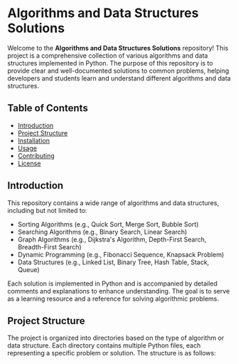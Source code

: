 # Algorithms and Data Structures Solutions

Welcome to the **Algorithms and Data Structures Solutions** repository! This project is a comprehensive collection of various algorithms and data structures implemented in Python. The purpose of this repository is to provide clear and well-documented solutions to common problems, helping developers and students learn and understand different algorithms and data structures.

## Table of Contents

- [Introduction](#introduction)
- [Project Structure](#project-structure)
- [Installation](#installation)
- [Usage](#usage)
- [Contributing](#contributing)
- [License](#license)

## Introduction

This repository contains a wide range of algorithms and data structures, including but not limited to:

- Sorting Algorithms (e.g., Quick Sort, Merge Sort, Bubble Sort)
- Searching Algorithms (e.g., Binary Search, Linear Search)
- Graph Algorithms (e.g., Dijkstra's Algorithm, Depth-First Search, Breadth-First Search)
- Dynamic Programming (e.g., Fibonacci Sequence, Knapsack Problem)
- Data Structures (e.g., Linked List, Binary Tree, Hash Table, Stack, Queue)

Each solution is implemented in Python and is accompanied by detailed comments and explanations to enhance understanding. The goal is to serve as a learning resource and a reference for solving algorithmic problems.

## Project Structure

The project is organized into directories based on the type of algorithm or data structure. Each directory contains multiple Python files, each representing a specific problem or solution. The structure is as follows:

